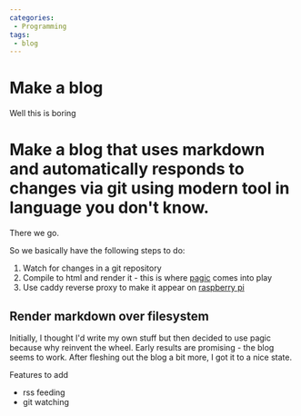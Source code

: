 ```yaml
---
categories:
 - Programming 
tags:
 - blog 
---
```

# Make a blog
Well this is boring
# Make a blog that uses markdown and automatically responds to changes via git using modern tool in language you don't know.
There we go.

So we basically have the following steps to do:
1. Watch for changes in a git repository
2. Compile to html and render it - this is where [pagic](https://github.com/xcatliu/pagic) comes into play
3. Use caddy reverse proxy to make it appear on [raspberry pi](https://bageljr.com)
## Render markdown over filesystem
Initially, I thought I'd write my own stuff but then decided to use pagic because why reinvent the wheel.
Early results are promising - the blog seems to work.
After fleshing out the blog a bit more, I got it to a nice state.

Features to add 
- rss feeding
- git watching
